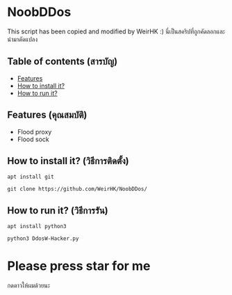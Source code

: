 # NoobDDos
This script has been copied and modified by WeirHK :)
นี่เป็นสคริปที่ถูกคัดลอกและนำมาดัดแปลง

## Table of contents (สารบัญ)
* [Features](#features)
* [How to install it?](#how-to-install-it?)
* [How to run it?](#how-to-run-it?)

## Features (คุณสมบัติ)
* Flood proxy
* Flood sock

## How to install it? (วิธีการติดตั้ง)
```
apt install git
```
```
git clone https://github.com/WeirHK/NoobDDos/
```

## How to run it? (วิธีการรัน)
```
apt install python3
```
```
python3 DdosW-Hacker.py
```
# Please press star for me
กดดาวให้ผมด้วยนะ
